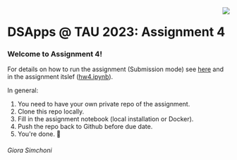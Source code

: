 <img src="images/DSApps_logo_small.jpg" align="right" />

# DSApps @ TAU 2023: Assignment 4

### Welcome to Assignment 4!

For details on how to run the assignment (Submission mode) see [here](https://github.com/DSApps-2023/Class_Slides/blob/main/Apps_of_DS_HW.pdf) and in the assignment itslef ([hw4.ipynb](hw4.ipynb)).

In general:

1. You need to have your own private repo of the assignment.
2. Clone this repo locally.
3. Fill in the assignment notebook (local installation or Docker).
4. Push the repo back to Github before due date.
5. You're done. :nail_care:

###### Giora Simchoni